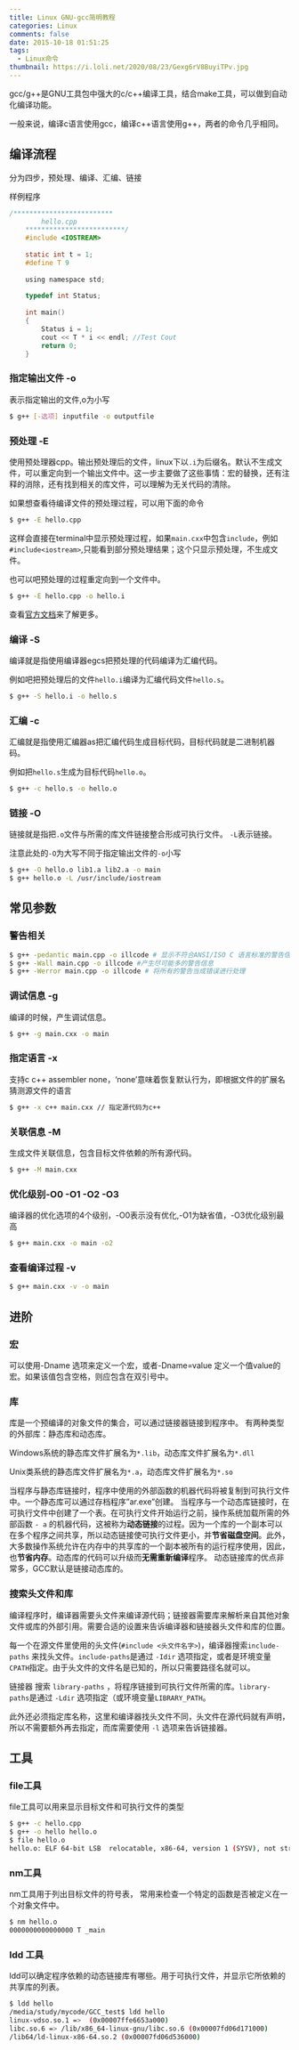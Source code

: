 ```yaml
---
title: Linux GNU-gcc简明教程
categories: Linux
comments: false
date: 2015-10-18 01:51:25
tags:
  - Linux命令
thumbnail: https://i.loli.net/2020/08/23/Gexg6rV8BuyiTPv.jpg
---
```


gcc/g++是GNU工具包中强大的c/c++编译工具，结合make工具，可以做到自动化编译功能。

一般来说，编译c语言使用gcc，编译c++语言使用g++，两者的命令几乎相同。

<!--more-->

## 编译流程

分为四步，预处理、编译、汇编、链接


样例程序

```c
/*************************
		hello.cpp
	*************************/
	#include <IOSTREAM>
 
	static int t = 1;
	#define T 9
 
	using namespace std;
 
	typedef int Status;
 
	int main()
	{
		Status i = 1;
		cout << T * i << endl; //Test Cout
		return 0;
	}
```

### 指定输出文件 -o

表示指定输出的文件,o为小写

```bash
$ g++ [-选项] inputfile -o outputfile
```



### 预处理 -E

使用预处理器cpp。输出预处理后的文件，linux下以`.i`为后缀名。默认不生成文件，可以重定向到一个输出文件中。这一步主要做了这些事情：宏的替换，还有注释的消除，还有找到相关的库文件，可以理解为无关代码的清除。

如果想查看待编译文件的预处理过程，可以用下面的命令

```bash
$ g++ -E hello.cpp
```

这样会直接在terminal中显示预处理过程，如果`main.cxx`中包含`include`，例如`#include<iostream>`,只能看到部分预处理结果；这个只显示预处理，不生成文件。

也可以吧预处理的过程重定向到一个文件中。

```bash
$ g++ -E hello.cpp -o hello.i
```

查看[官方文档](<http://gcc.gnu.org/onlinedocs/cpp/Preprocessor-Output.html>)来了解更多。

### 编译 -S

编译就是指使用编译器egcs把预处理的代码编译为汇编代码。

例如吧把预处理后的文件`hello.i`编译为汇编代码文件`hello.s`。

```bash
$ g++ -S hello.i -o hello.s
```

### 汇编 -c

汇编就是指使用汇编器as把汇编代码生成目标代码，目标代码就是二进制机器码。

例如把`hello.s`生成为目标代码`hello.o`。

```bash
$ g++ -c hello.s -o hello.o
```

### 链接 -O

链接就是指把`.o`文件与所需的库文件链接整合形成可执行文件。 `-L`表示链接。

注意此处的`-O`为大写不同于指定输出文件的`-o`小写

```bash
$ g++ -O hello.o lib1.a lib2.a -o main
$ g++ hello.o -L /usr/include/iostream
```



## 常见参数
### 警告相关
```bash
$ g++ -pedantic main.cpp -o illcode # 显示不符合ANSI/ISO C 语言标准的警告信息
$ g++ -Wall main.cpp -o illcode #产生尽可能多的警告信息
$ g++ -Werror main.cpp -o illcode # 将所有的警告当成错误进行处理
```

### 调试信息 -g

编译的时候，产生调试信息。

```bash
$ g++ -g main.cxx -o main
```

### 指定语言 -x

支持c c++ assembler none，‘none’意味着恢复默认行为，即根据文件的扩展名猜测源文件的语言

```bash
$ g++ -x c++ main.cxx // 指定源代码为c++
```

### 关联信息 -M

生成文件关联信息，包含目标文件依赖的所有源代码。

```bash
$ g++ -M main.cxx
```

### 优化级别-O0 -O1 -O2 -O3

编译器的优化选项的4个级别，-O0表示没有优化,-O1为缺省值，-O3优化级别最高　　 　　

```bash
$ g++ main.cxx -o main -o2
```

### 查看编译过程 -v

```bash
$ g++ main.cxx -v -o main
```


## 进阶

### 宏

可以使用-Dname 选项来定义一个宏，或者-Dname=value 定义一个值value的宏。如果该值包含空格，则应包含在双引号中。

### 库

库是一个预编译的对象文件的集合，可以通过链接器链接到程序中。 
有两种类型的外部库：静态库和动态库。 

Windows系统的静态库文件扩展名为`*.lib`，动态库文件扩展名为`*.dll`

Unix类系统的静态库文件扩展名为`*.a`，动态库文件扩展名为`*.so`

当程序与静态库链接时，程序中使用的外部函数的机器代码将被复制到可执行文件中。一个静态库可以通过存档程序”ar.exe”创建。 
当程序与一个动态库链接时，在可执行文件中创建了一个表。在可执行文件开始运行之前，操作系统加载所需的外部函数 `- a` 的机器代码，这被称为**动态链接**的过程。因为一个库的一个副本可以在多个程序之间共享，所以动态链接使可执行文件更小，并**节省磁盘空间**。此外，大多数操作系统允许在内存中的共享库的一个副本被所有的运行程序使用，因此，也**节省内存**。动态库的代码可以升级而**无需重新编译**程序。 
动态链接库的优点非常多，GCC默认是链接动态库的。 

### 搜索头文件和库
编译程序时，编译器需要头文件来编译源代码；链接器需要库来解析来自其他对象文件或库的外部引用。需要合适的设置来告诉编译器和链接器头文件和库的位置。

每一个在源文件里使用的头文件(`#include <头文件名字>`)，编译器搜索`include-paths` 来找头文件。`include-paths`是通过 `-Idir` 选项指定，或者是环境变量 `CPATH`指定。由于头文件的文件名是已知的，所以只需要路径名就可以。 

链接器 搜索 `library-paths` ，将程序链接到可执行文件所需的库。`library-paths`是通过 `-Ldir` 选项指定（或环境变量`LIBRARY_PATH`。

此外还必须指定库名称，这里和编译器找头文件不同，头文件在源代码就有声明，所以不需要额外再去指定，而库需要使用 `-l` 选项来告诉链接器。

## 工具

### file工具
file工具可以用来显示目标文件和可执行文件的类型

```bash
$ g++ -c hello.cpp
$ g++ -o hello hello.o
$ file hello.o
hello.o: ELF 64-bit LSB  relocatable, x86-64, version 1 (SYSV), not stripped
```




### nm工具
nm工具用于列出目标文件的符号表， 
常用来检查一个特定的函数是否被定义在一个对象文件中。

```bash
$ nm hello.o
0000000000000000 T _main
```



### ldd 工具
ldd可以确定程序依赖的动态链接库有哪些。用于可执行文件，并显示它所依赖的共享库的列表。

```bash
$ ldd hello
/media/study/mycode/GCC_test$ ldd hello
linux-vdso.so.1 =>  (0x00007ffe6653a000)
libc.so.6 => /lib/x86_64-linux-gnu/libc.so.6 (0x00007fd06d171000)
/lib64/ld-linux-x86-64.so.2 (0x00007fd06d536000)
```

